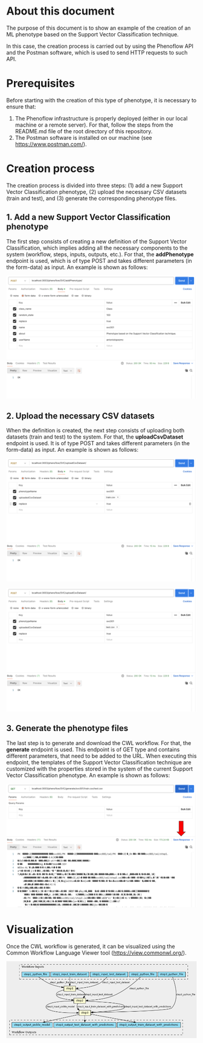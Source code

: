 # About this document

The purpose of this document is to show an example of the creation of an ML phenotype based on the Support Vector Classification technique.

In this case, the creation process is carried out by using the Phenoflow API and the Postman software, which is used to send HTTP requests to such API.

# Prerequisites

Before starting with the creation of this type of phenotype, it is necessary to ensure that:
  1. The Phenoflow infrastructure is properly deployed (either in our local machine or a remote server). For that, follow the steps from the README.md file of the root directory of this repository.
  2. The Postman software is installed on our machine (see https://www.postman.com/).

# Creation process

The creation process is divided into three steps: (1) add a new Support Vector Classification phenotype, (2) upload the necessary CSV datasets (train and test), and (3) generate the corresponding phenotype files.

## 1. Add a new Support Vector Classification phenotype

The first step consists of creating a new definition of the Support Vector Classification, which implies adding all the necessary components to the system (workflow, steps, inputs, outputs, etc.). For that, the **addPhenotype** endpoint is used, which is of type POST and takes different parameters (in the form-data) as input. An example is shown as follows:

![alt text](1.png "SupportVectorClassification")

## 2. Upload the necessary CSV datasets

When the definition is created, the next step consists of uploading both datasets (train and test) to the system. For that, the **uploadCsvDataset** endpoint is used. It is of type POST and takes different parameters (in the form-data) as input. An example is shown as follows:

![alt text](2.png "SupportVectorClassification")

![alt text](3.png "SupportVectorClassification")

## 3. Generate the phenotype files

The last step is to generate and download the CWL workflow. For that, the **generate** endpoint is used. This endpoint is of GET type and contains different parameters, that need to be added to the URL. When executing this endpoint, the templates of the Support Vector Classification technique are customized with the properties stored in the system of the current Support Vector Classification phenotype. An example is shown as follows:

![alt text](4.png "SupportVectorClassification")

# Visualization

Once the CWL workflow is generated, it can be visualized using the Common Workflow Language Viewer tool (https://view.commonwl.org/).

![alt text](5.png "SupportVectorClassification")
